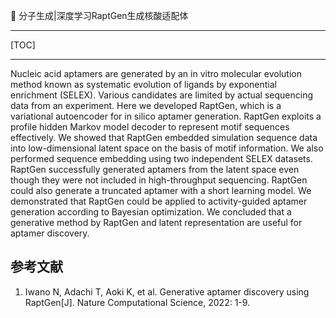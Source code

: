 👏 分子生成|深度学习RaptGen生成核酸适配体

---
[TOC]

---
Nucleic acid aptamers are generated by an in vitro molecular evolution method known as systematic evolution of ligands by exponential enrichment (SELEX). Various candidates are limited by actual sequencing data from an experiment. Here we developed RaptGen, which is a variational autoencoder for in silico aptamer generation. RaptGen exploits a profile hidden Markov model decoder to represent motif sequences effectively. We showed that RaptGen embedded simulation sequence data into low-dimensional latent space on the basis of motif information. We also performed sequence embedding using two independent SELEX datasets. RaptGen successfully generated aptamers from the latent space even though they were not included in high-throughput sequencing. RaptGen could also generate a truncated aptamer with a short learning model. We demonstrated that RaptGen could be applied to activity-guided aptamer generation according to Bayesian optimization. We concluded that a generative method by RaptGen and latent representation are useful for aptamer discovery.

## 参考文献
1. Iwano N, Adachi T, Aoki K, et al. Generative aptamer discovery using RaptGen[J]. Nature Computational Science, 2022: 1-9.